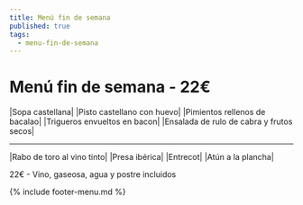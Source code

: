 ```yaml
---
title: Menú fin de semana
published: true
tags:
  - menu-fin-de-semana
---
```


# Menú fin de semana - 22€

|Sopa castellana|
|Pisto castellano con huevo|
|Pimientos rellenos de bacalao|
|Trigueros envueltos en bacon|
|Ensalada de rulo de cabra y frutos secos|

------

|Rabo de toro al vino tinto|
|Presa ibérica|
|Entrecot|
|Atún a la plancha|


22€ - Vino, gaseosa, agua y postre incluidos

{% include footer-menu.md %}
